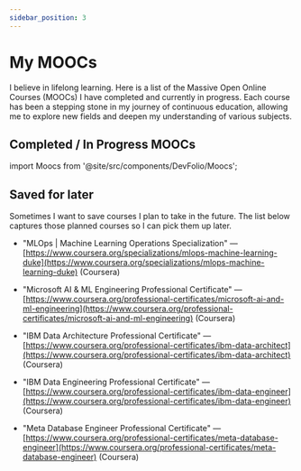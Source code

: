 ```yaml
---
sidebar_position: 3
---
```


# My MOOCs

I believe in lifelong learning. Here is a list of the Massive Open Online Courses (MOOCs) I have completed and currently in progress. Each course has been a stepping stone in my journey of continuous education, allowing me to explore new fields and deepen my understanding of various subjects.

## Completed / In Progress MOOCs

import Moocs from '@site/src/components/DevFolio/Moocs';

<Moocs />

## Saved for later

Sometimes I want to save courses I plan to take in the future. The list below captures those planned courses so I can pick them up later.

- "MLOps | Machine Learning Operations Specialization" — [https://www.coursera.org/specializations/mlops-machine-learning-duke](https://www.coursera.org/specializations/mlops-machine-learning-duke) (Coursera)

- "Microsoft AI & ML Engineering Professional Certificate" — [https://www.coursera.org/professional-certificates/microsoft-ai-and-ml-engineering](https://www.coursera.org/professional-certificates/microsoft-ai-and-ml-engineering) (Coursera)

- "IBM Data Architecture Professional Certificate" — [https://www.coursera.org/professional-certificates/ibm-data-architect](https://www.coursera.org/professional-certificates/ibm-data-architect) (Coursera)

- "IBM Data Engineering Professional Certificate" — [https://www.coursera.org/professional-certificates/ibm-data-engineer](https://www.coursera.org/professional-certificates/ibm-data-engineer) (Coursera)

- "Meta Database Engineer Professional Certificate" — [https://www.coursera.org/professional-certificates/meta-database-engineer](https://www.coursera.org/professional-certificates/meta-database-engineer) (Coursera)
